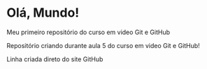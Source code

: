 # Olá, Mundo!
 Meu primeiro repositório do curso em video Git e GitHub

Repositório criando durante aula 5 do curso em video Git e GitHub!

Linha criada direto do site GitHub
